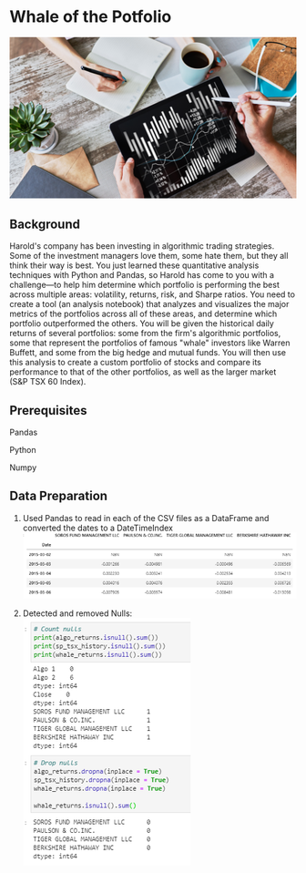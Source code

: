 # Whale of the Potfolio
![Portfolio Analysis](02-Homework_04-Pandas_Instructions_Images_portfolio-analysis.png)


## Background
Harold's company has been investing in algorithmic trading strategies. Some of the investment managers love them, some hate them, but they all think their way is best.
You just learned these quantitative analysis techniques with Python and Pandas, so Harold has come to you with a challenge—to help him determine which portfolio is performing the best across multiple areas: volatility, returns, risk, and Sharpe ratios.
You need to create a tool (an analysis notebook) that analyzes and visualizes the major metrics of the portfolios across all of these areas, and determine which portfolio outperformed the others. You will be given the historical daily returns of several portfolios: some from the firm's algorithmic portfolios, some that represent the portfolios of famous "whale" investors like Warren Buffett, and some from the big hedge and mutual funds. You will then use this analysis to create a custom portfolio of stocks and compare its performance to that of the other portfolios, as well as the larger market (S&P TSX 60 Index).


## Prerequisites
Pandas

Python

Numpy

## Data Preparation
1. Used Pandas to read in each of the CSV files as a DataFrame and converted the dates to a DateTimeIndex
![conversion](Dataframe_and_Table.png)


2. Detected and removed Nulls:
![Dropping_null](Drop_nulls.png)

